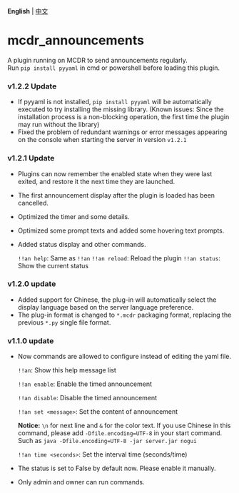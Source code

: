 **English** | [中文](README_CN.md)

# mcdr_announcements

A plugin running on MCDR to send announcements regularly.
<br/>
Run `pip install pyyaml` in cmd or powershell before loading this plugin.

### v1.2.2 Update
+ If pyyaml is not installed, `pip install pyyaml` will be automatically executed to try installing the missing library. (Known issues: Since the installation process is a non-blocking operation, the first time the plugin may run without the library)
+ Fixed the problem of redundant warnings or error messages appearing on the console when starting the server in version `v1.2.1`

### v1.2.1 Update
+ Plugins can now remember the enabled state when they were last exited, and restore it the next time they are launched.
+ The first announcement display after the plugin is loaded has been cancelled.
+ Optimized the timer and some details.
+ Optimized some prompt texts and added some hovering text prompts.
+ Added status display and other commands.

  `!!an help`: Same as `!!an`
  `!!an reload`: Reload the plugin
  `!!an status`: Show the current status

### v1.2.0 update
+ Added support for Chinese, the plug-in will automatically select the display language based on the server language preference.
+ The plug-in format is changed to `*.mcdr` packaging format, replacing the previous `*.py` single file format.

### v1.1.0 update

+ Now commands are allowed to configure instead of editing the yaml file. 

  `!!an`:  Show this help message list

  `!!an enable`:  Enable the timed announcement

  `!!an disable`:  Disable the timed announcement

  `!!an set <message>`:  Set the content of announcement

  <strong>Notice:</strong> `\n` for next line and `&` for the color text. If you use Chinese in this command, please add `-Dfile.encoding=UTF-8` in your start command. Such as `java -Dfile.encoding=UTF-8 -jar server.jar nogui`
  
  `!!an time <seconds>`:  Set the interval time (seconds/time)

+ The status is set to False by default now. Please enable it manually.
+ Only admin and owner can run commands.
